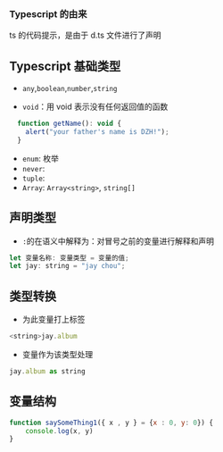 ### Typescript 的由来
ts 的代码提示，是由于 d.ts 文件进行了声明

## Typescript 基础类型

- `any`,`boolean`,`number`,`string` 

- `void`：用 void 表示没有任何返回值的函数

```js
  function getName(): void {
    alert("your father's name is DZH!");
  }
```

- `enum`: 枚举
- `never`:
- `tuple`: 
- `Array`: `Array<string>`, `string[]`

## 声明类型

* `:`的在语义中解释为：对冒号之前的变量进行解释和声明
```js
let 变量名称: 变量类型 = 变量的值;
let jay: string = "jay chou";
```

## 类型转换
* 为此变量打上标签
```js
<string>jay.album
```
* 变量作为该类型处理
```js
jay.album as string
```

## 变量结构

```js
function saySomeThing1({ x , y } = {x : 0, y: 0}) {
    console.log(x, y)
}
```



